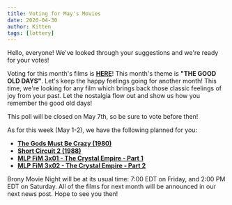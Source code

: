 ```yaml
---
title: Voting for May's Movies
date: 2020-04-30
author: Kitten
tags: [lottery]
---
```


Hello, everyone!  We've looked through your suggestions and we're ready for your votes!

Voting for this month's films is **[HERE][lotto]**!  This month's theme is **"THE GOOD OLD DAYS"**. Let's keep the happy feelings going for another month! This time, we're looking for any film which brings back those classic feelings of joy from your past. Let the nostalgia flow out and show us how you remember the good old days!

This poll will be closed on May 7th, so be sure to vote before then!

As for this week (May 1-2), we have the following planned for you:
-	**[The Gods Must Be Crazy (1980)][m1]**
-	**[Short Circuit 2 (1988)][m2]**
-	**[MLP FiM 3x01 - The Crystal Empire - Part 1][p1]**
-	**[MLP FiM 3x02 - The Crystal Empire - Part 2][p2]**

Brony Movie Night will be at its usual time: 7:00 EDT on Friday, and 2:00 PM EDT on Saturday.  All of the films for next month will be announced in our next news post.  Hope to see you then!

[lotto]: https://docs.google.com/forms/d/e/1FAIpQLSeQS_lrCi4_k0eyXDBcQM-5_xr1xK5JWOlYSoqJV6kGTKJpPQ/viewform
[m1]: https://www.imdb.com/title/tt0080801/
[m2]: https://www.imdb.com/title/tt0096101/
[p1]: https://www.imdb.com/title/tt2230398/
[p2]: https://www.imdb.com/title/tt2369080/
